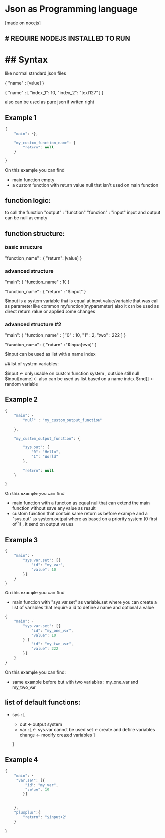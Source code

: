  # Json as Programming language

[made on nodejs]

 ##  # REQUIRE NODEJS INSTALLED TO RUN

 #  ## Syntax
like normal standard json files

{
	"name" : [value]
}

{
	"name" : [
			"index_1": 10,
			"index_2": "text127"
			]
}

also can be used as pure json if writen right


 ## Example 1
```js
{
    "main": {},

    "my_custom_function_name": {
        "return": null
    }

}
```

On this example you can find :
- main function empty
- a custom function with return value null that isn't used on main function


## function logic:

to call the function
	"output" : "function"
	"function" : "input"
input and output can be null as empty

## function structure:

### basic structure

"function_name" : {
	"return": [value]
}

### advanced structure

"main": {
	"function_name" : 10
}


"function_name" : {
	"return" : "$input"
}

$input is a system variable that is equal at input value/variable that was call as parameter like common myfunction(myparameter)
also it can be used as direct return value or applied some changes

### advanced structure #2

"main": {
	"function_name" : [
	"0" : 10,
	"1" : 2,
	"two" : 222
	]
}


"function_name" : {
	"return" : "$input[two]"
}

$input can be used as list with a name index

 ##list of system variables:

$input    		<- only usable on custom function system , outside still null
$input[name] 	<- also can be used as list based on a name index
$rnd[]			<- random variable

 ## Example 2
 
```js
{
    "main": {
		"null" : "my_custom_output_function"
		
	},

    "my_custom_output_function": {
		
		"sys.out": {
            "0": "Hello",
            "1": "World"
        },
		
        "return": null
    }

}
```

On this example you can find :
- main function with a function as equal null that can extend the main function without save any value as result
- custom function that contain same return as before example and a "sys.out" as system.output where as based on a priority system (0 first of 1) , it send on output values

 ## Example 3
 
```js
{
    "main": {
        "sys.var.set": [{
            "id": "my_var",
            "value": 10
        }]
    }
}
```

On this example you can find :
- main function with "sys.var.set" as variable.set where you can create a list of variables that require a id to define a name and optional a value
 
```js
{
    "main": {
        "sys.var.set": [{
            "id": "my_one_var",
            "value": 10
        },{
            "id": "my_two_var",
            "value": 222
        }]
    }
}
```

On this example you can find:
- same example before but with two variables : my_one_var and my_two_var
 
 
## list of default functions:

- sys : [
    - out 					<- output system
	- var : [				<- sys.var cannot be used
		set					<- create and define variables
		change				<- modify created variables
		]
		
	]
 
 ## Example 4
 
```js
{
    "main": {	
	 "var.set": [{
         "id": "my_var",
         "value": 10
        }]
		
		
	},
	"plusplus":{
		"return": "$input+2"
	}
	
}
```